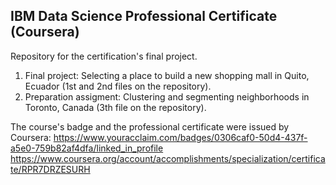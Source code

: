 ## IBM Data Science Professional Certificate (Coursera)

Repository for the certification's final project.

1) Final project: Selecting a place to build a new shopping mall in Quito, Ecuador (1st and 2nd files on the repository).
2) Preparation assigment: Clustering and segmenting neighborhoods in Toronto, Canada (3th file on the repository).

The course's badge and the professional certificate were issued by Coursera:
https://www.youracclaim.com/badges/0306caf0-50d4-437f-a5e0-759b82af4dfa/linked_in_profile
https://www.coursera.org/account/accomplishments/specialization/certificate/RPR7DRZESURH
